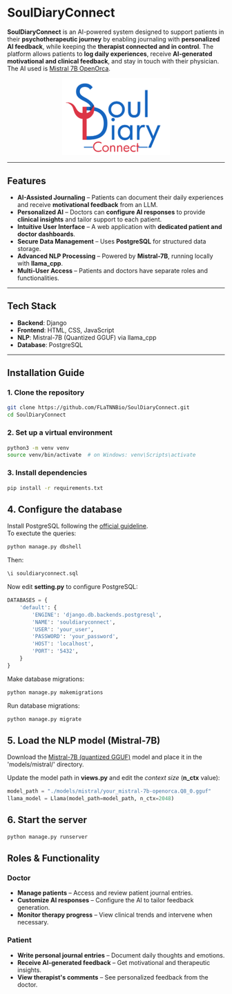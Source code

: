 # SoulDiaryConnect

**SoulDiaryConnect** is an AI-powered system designed to support patients in their **psychotherapeutic journey** by enabling journaling with **personalized AI feedback**, while keeping the **therapist connected and in control**. 
The platform allows patients to **log daily experiences**, receive **AI-generated motivational and clinical feedback**, and stay in touch with their physician.
The AI used is [Mistral 7B OpenOrca](https://huggingface.co/mistralai/Mistral-7B-v0.1).
<p align="center">
  <img src="https://github.com/FLaTNNBio/SoulDiaryConnect/blob/e029cedbdc8da70dbec7e5fe89edf20dfc26bb97/media/logo-blu.png" width="250" alt="Logo SoulDiaryConnect">
</p>

---

## Features

- **AI-Assisted Journaling** – Patients can document their daily experiences and receive **motivational feedback** from an LLM.
- **Personalized AI** – Doctors can **configure AI responses** to provide **clinical insights** and tailor support to each patient.
- **Intuitive User Interface** – A web application with **dedicated patient and doctor dashboards**.
- **Secure Data Management** – Uses **PostgreSQL** for structured data storage.
- **Advanced NLP Processing** – Powered by **Mistral-7B**, running locally with **llama_cpp**.
- **Multi-User Access** – Patients and doctors have separate roles and functionalities.

---

## Tech Stack

- **Backend**: Django
- **Frontend**: HTML, CSS, JavaScript
- **NLP**: Mistral-7B (Quantized GGUF) via llama_cpp
- **Database**: PostgreSQL

---

## Installation Guide

### **1️. Clone the repository**
```sh
git clone https://github.com/FLaTNNBio/SoulDiaryConnect.git
cd SoulDiaryConnect
```

### **2. Set up a virtual environment**
```sh
python3 -m venv venv
source venv/bin/activate  # on Windows: venv\Scripts\activate
```

### **3. Install dependencies**
```sh
pip install -r requirements.txt
```

## **4. Configure the database**

Install PostgreSQL following the [official guideline](https://www.postgresql.org/download/).<br>
To exectute the queries:
```sh
python manage.py dbshell
```

Then:
```sql
\i souldiaryconnect.sql
```

Now edit **setting.py** to configure PostgreSQL:
```python
DATABASES = {
    'default': {
        'ENGINE': 'django.db.backends.postgresql',
        'NAME': 'souldiaryconnect',
        'USER': 'your_user',
        'PASSWORD': 'your_password',
        'HOST': 'localhost',
        'PORT': '5432',
    }
}
```

Make database migrations:
```sh
python manage.py makemigrations
```

Run database migrations:
```sh
python manage.py migrate
```

## **5. Load the NLP model (Mistral-7B)**

Download the [Mistral-7B (quantized GGUF)](https://huggingface.co/TheBloke/Mistral-7B-v0.1-GGUF) model and place it in the 'models/mistral/' directory.

Update the model path in **views.py** and edit the *context size* (**n_ctx** value):
```python
model_path = "./models/mistral/your_mistral-7b-openorca.Q8_0.gguf"
llama_model = Llama(model_path=model_path, n_ctx=2048)
```

## **6. Start the server**
```sh
python manage.py runserver
```
## **Roles & Functionality**
### Doctor
- **Manage patients** – Access and review patient journal entries.
- **Customize AI responses** – Configure the AI to tailor feedback generation.
- **Monitor therapy progress** – View clinical trends and intervene when necessary.
### Patient
- **Write personal journal entries** – Document daily thoughts and emotions.
- **Receive AI-generated feedback** – Get motivational and therapeutic insights.
- **View therapist's comments** – See personalized feedback from the doctor.
